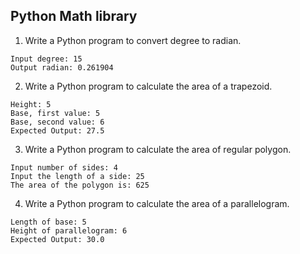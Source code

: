 ## Python Math library

1. Write a Python program to convert degree to radian.
```
Input degree: 15
Output radian: 0.261904
```

2. Write a Python program to calculate the area of a trapezoid.
```
Height: 5
Base, first value: 5
Base, second value: 6
Expected Output: 27.5
```

3. Write a Python program to calculate the area of regular polygon.
```
Input number of sides: 4
Input the length of a side: 25
The area of the polygon is: 625
```

4. Write a Python program to calculate the area of a parallelogram. 
```
Length of base: 5
Height of parallelogram: 6
Expected Output: 30.0
```